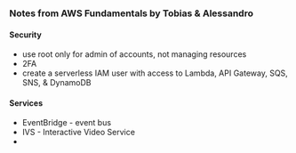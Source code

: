 ### Notes from AWS Fundamentals by Tobias & Alessandro
#### Security
- use root only for admin of accounts, not managing resources
- 2FA
- create a serverless IAM user with access to Lambda, API Gateway, SQS, SNS, & DynamoDB

#### Services
- EventBridge - event bus
- IVS - Interactive Video Service
- 
